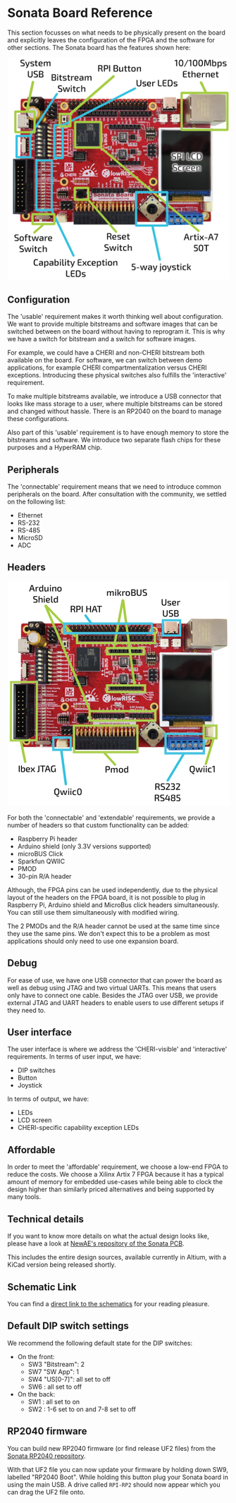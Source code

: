 # Sonata Board Reference

This section focusses on what needs to be physically present on the board and explicitly leaves the configuration of the FPGA and the software for other sections. The Sonata board has the features shown here:

![The Sonata Board](img/board-features.jpg)

## Configuration

The 'usable' requirement makes it worth thinking well about configuration.
We want to provide multiple bitstreams and software images that can be switched between on the board without having to reprogram it.
This is why we have a switch for bitstream and a switch for software images.

For example, we could have a CHERI and non-CHERI bitstream both available on the board.
For software, we can switch between demo applications, for example CHERI compartmentalization versus CHERI exceptions.
Introducing these physical switches also fulfills the 'interactive' requirement.

To make multiple bitstreams available, we introduce a USB connector that looks like mass storage to a user, where multiple bitstreams can be stored and changed without hassle.
There is an RP2040 on the board to manage these configurations.

Also part of this 'usable' requirement is to have enough memory to store the bitstreams and software.
We introduce two separate flash chips for these purposes and a HyperRAM chip.

## Peripherals

The 'connectable' requirement means that we need to introduce common peripherals on the board.
After consultation with the community, we settled on the following list:
- Ethernet
- RS-232
- RS-485
- MicroSD
- ADC

## Headers

![The Sonata Board](img/board-headers.jpg)

For both the 'connectable' and 'extendable' requirements, we provide a number of headers so that custom functionality can be added:
- Raspberry Pi header
- Arduino shield (only 3.3V versions supported)
- microBUS Click
- Sparkfun QWIIC
- PMOD
- 30-pin R/A header

Although, the FPGA pins can be used independently, due to the physical layout of the headers on the FPGA board, it is not possible to plug in Raspberry Pi, Arduino shield and MicroBus click headers simultaneously.
You can still use them simultaneously with modified wiring.

The 2 PMODs and the R/A header cannot be used at the same time since they use the same pins.
We don't expect this to be a problem as most applications should only need to use one expansion board.

## Debug

For ease of use, we have one USB connector that can power the board as well as debug using JTAG and two virtual UARTs.
This means that users only have to connect one cable.
Besides the JTAG over USB, we provide external JTAG and UART headers to enable users to use different setups if they need to.

## User interface

The user interface is where we address the 'CHERI-visible' and 'interactive' requirements.
In terms of user input, we have:
- DIP switches
- Button
- Joystick

In terms of output, we have:
- LEDs
- LCD screen
- CHERI-specific capability exception LEDs

## Affordable

In order to meet the 'affordable' requirement, we choose a low-end FPGA to reduce the costs.
We choose a Xilinx Artix 7 FPGA because it has a typical amount of memory for embedded use-cases while being able to clock the design higher than similarly priced alternatives and being supported by many tools.

## Technical details

If you want to know more details on what the actual design looks like, please have a look at [NewAE's repository of the Sonata PCB](https://github.com/newaetech/sonata-pcb).

This includes the entire design sources, available currently in Altium, with a KiCad version being released shortly.

## Schematic Link

You can find a [direct link to the schematics](https://github.com/newaetech/sonata-pcb/blob/main/sonata-schematics-r08.pdf) for your reading pleasure.

## Default DIP switch settings

We recommend the following default state for the DIP switches:
- On the front:
    - SW3 "Bitstream": 2
    - SW7 "SW App": 1
    - SW4 "US[0-7]": all set to off
    - SW6 : all set to off
- On the back:
    - SW1 : all set to on
    - SW2 : 1-6 set to on and 7-8 set to off

## RP2040 firmware

You can build new RP2040 firmware (or find release UF2 files) from the [Sonata RP2040 repository](https://github.com/newaetech/sonata-rp2040).

With that UF2 file you can now update your firmware by holding down SW9, labelled "RP2040 Boot".
While holding this button plug your Sonata board in using the main USB.
A drive called `RPI-RP2` should now appear which you can drag the UF2 file onto.


